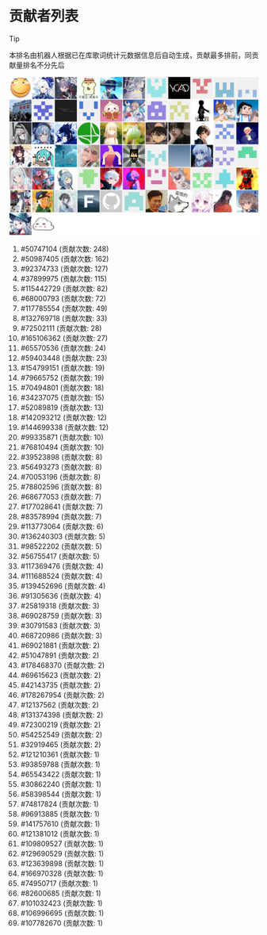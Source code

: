 # 贡献者列表

> [!TIP]
> 本排名由机器人根据已在库歌词统计元数据信息后自动生成，贡献最多排前，同贡献量排名不分先后

![贡献者头像画廊](./CONTRIBUTORS.svg)

1. #50747104 (贡献次数: 248)
2. #50987405 (贡献次数: 162)
3. #92374733 (贡献次数: 127)
4. #37899975 (贡献次数: 115)
5. #115442729 (贡献次数: 82)
6. #68000793 (贡献次数: 72)
7. #117785554 (贡献次数: 49)
8. #132769718 (贡献次数: 33)
9. #72502111 (贡献次数: 28)
10. #165106362 (贡献次数: 27)
11. #65570536 (贡献次数: 24)
12. #59403448 (贡献次数: 23)
13. #154799151 (贡献次数: 19)
14. #79665752 (贡献次数: 19)
15. #70494801 (贡献次数: 18)
16. #34237075 (贡献次数: 15)
17. #52089819 (贡献次数: 13)
18. #142093212 (贡献次数: 12)
19. #144699338 (贡献次数: 12)
20. #99335871 (贡献次数: 10)
21. #76810494 (贡献次数: 10)
22. #39523898 (贡献次数: 8)
23. #56493273 (贡献次数: 8)
24. #70053196 (贡献次数: 8)
25. #78802596 (贡献次数: 8)
26. #68677053 (贡献次数: 7)
27. #177028641 (贡献次数: 7)
28. #83578994 (贡献次数: 7)
29. #113773064 (贡献次数: 6)
30. #136240303 (贡献次数: 5)
31. #98522202 (贡献次数: 5)
32. #56755417 (贡献次数: 5)
33. #117369476 (贡献次数: 4)
34. #111688524 (贡献次数: 4)
35. #139452696 (贡献次数: 4)
36. #91305636 (贡献次数: 4)
37. #25819318 (贡献次数: 3)
38. #69028759 (贡献次数: 3)
39. #30791583 (贡献次数: 3)
40. #68720986 (贡献次数: 3)
41. #69021881 (贡献次数: 2)
42. #51047891 (贡献次数: 2)
43. #178468370 (贡献次数: 2)
44. #69615623 (贡献次数: 2)
45. #42143735 (贡献次数: 2)
46. #178267954 (贡献次数: 2)
47. #12137562 (贡献次数: 2)
48. #131374398 (贡献次数: 2)
49. #72300219 (贡献次数: 2)
50. #54252549 (贡献次数: 2)
51. #32919465 (贡献次数: 2)
52. #121210361 (贡献次数: 1)
53. #93859788 (贡献次数: 1)
54. #65543422 (贡献次数: 1)
55. #30862240 (贡献次数: 1)
56. #58398544 (贡献次数: 1)
57. #74817824 (贡献次数: 1)
58. #96913885 (贡献次数: 1)
59. #141757610 (贡献次数: 1)
60. #121381012 (贡献次数: 1)
61. #109809527 (贡献次数: 1)
62. #129690529 (贡献次数: 1)
63. #123639898 (贡献次数: 1)
64. #166970328 (贡献次数: 1)
65. #74950717 (贡献次数: 1)
66. #82600685 (贡献次数: 1)
67. #101032423 (贡献次数: 1)
68. #106996695 (贡献次数: 1)
69. #107782670 (贡献次数: 1)
